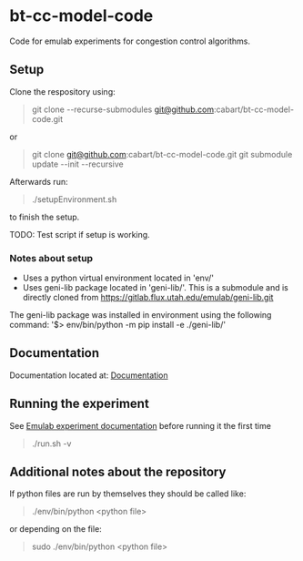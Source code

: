 # bt-cc-model-code

Code for emulab experiments for congestion control algorithms.

## Setup

Clone the respository using:

> git clone --recurse-submodules git@github.com:cabart/bt-cc-model-code.git

or

> git clone git@github.com:cabart/bt-cc-model-code.git
> git submodule update --init --recursive

Afterwards run:

> ./setupEnvironment.sh

to finish the setup.

TODO: Test script if setup is working.

### Notes about setup

- Uses a python virtual environment located in 'env/'
- Uses geni-lib package located in 'geni-lib/'. This is a submodule and is directly cloned from https://gitlab.flux.utah.edu/emulab/geni-lib.git

The geni-lib package was installed in environment using the following command: '$> env/bin/python -m pip install -e ./geni-lib/'

## Documentation

Documentation located at: [Documentation](documentation)

## Running the experiment

See [Emulab experiment documentation](documentation/emulabExperiment.md#prerequisites) before running it the first time

> ./run.sh -v

## Additional notes about the repository

If python files are run by themselves they should be called like:

> ./env/bin/python \<python file\>

or depending on the file:

> sudo ./env/bin/python \<python file\>